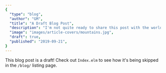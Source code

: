 ```yaml
---
{
  "type": "blog",
  "author": "GM",
  "title": "A Draft Blog Post",
  "description": "I'm not quite ready to share this post with the world",
  "image": "images/article-covers/mountains.jpg",
  "draft": true,
  "published": "2019-09-21",
}
---
```


This blog post is a draft! Check out `Index.elm` to see how it's being skipped in the `/blog/` listing page.
